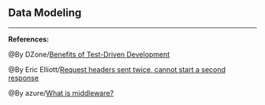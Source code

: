 ## **Data Modeling**




-----------------------------------------------

**References:**

@By DZone/[Benefits of Test-Driven Development](https://dzone.com/articles/20-benefits-of-test-driven-development)

@By Eric Elliott/[Request headers sent twice, cannot start a second response](https://medium.com/@_ericelliott/the-difference-is-beforeeach-aftereach-automatically-run-before-and-after-each-tests-which-1-b53a3ba5c344)

@By azure/[What is middleware?](https://azure.microsoft.com/en-us/overview/what-is-middleware/)